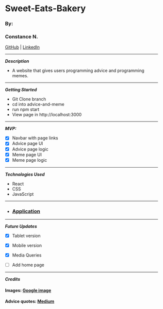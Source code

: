 # Sweet-Eats-Bakery

### By:

### Constance N.

[GitHub](https://github.com/Constance-Nwaigwe) | [LinkedIn](https://www.linkedin.com/in/constance-nwaigwe-06b90b177)

---

**_Description_**

- A website that gives users programming advice and programming memes.

---

**_Getting Started_**
- Git Clone branch
- cd into advice-and-meme
- run npm start
- View page in http://localhost:3000

---

**_MVP:_**

- [x] Navbar with page links
- [x] Advice page UI
- [x] Advice page logic
- [x] Meme page UI
- [x] Meme page logic

---

**_Technologies Used_**

- React
- CSS
- JavaScript

---

* ### [Application](https://sweeteatbakery.netlify.app/)

---

**_Future Updates_**

- [x] Tablet version
- [x] Mobile version
- [x] Media Queries
- [ ] Add home page





---

**_Credits_**

#### Images: [Google image](https://google.com)
#### Advice quotes: [Medium](https://medium.com/swlh/40-tips-that-will-change-your-coding-skills-forever-bf9d6b936ccc)




